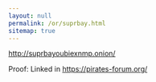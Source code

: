 ```yaml
---
layout: null
permalink: /or/suprbay.html
sitemap: true
---
```


http://suprbayoubiexnmp.onion/

Proof: Linked in https://pirates-forum.org/
